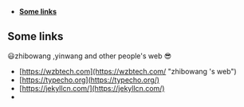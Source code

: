 - [**Some links**](#some-links)

## **Some links**<br>
:smiley:zhibowang ,yinwang and other people's web  :sunglasses:<br>
- [https://wzbtech.com](https://wzbtech.com/ "zhibowang 's web")<br>
- [https://typecho.org](https://typecho.org/)<br>
- [https://jekyllcn.com/](https://jekyllcn.com/)<br>
- 